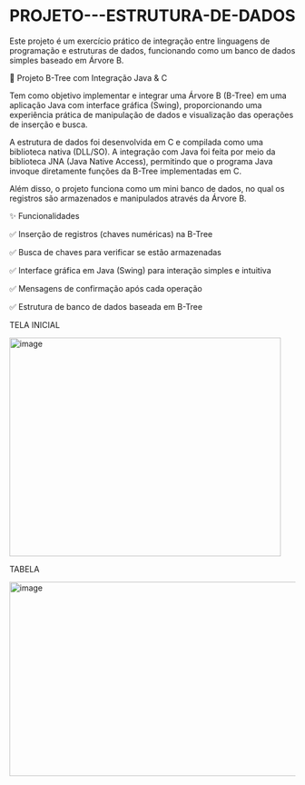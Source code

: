 # PROJETO---ESTRUTURA-DE-DADOS
Este projeto é um exercício prático de integração entre linguagens de programação e estruturas de dados, funcionando como um banco de dados simples baseado em Árvore B.

🌳 Projeto B-Tree com Integração Java & C

Tem como objetivo implementar e integrar uma Árvore B (B-Tree) em uma aplicação Java com interface gráfica (Swing), proporcionando uma experiência prática de manipulação de dados e visualização das operações de inserção e busca.

A estrutura de dados foi desenvolvida em C e compilada como uma biblioteca nativa (DLL/SO). A integração com Java foi feita por meio da biblioteca JNA (Java Native Access), permitindo que o programa Java invoque diretamente funções da B-Tree implementadas em C.

Além disso, o projeto funciona como um mini banco de dados, no qual os registros são armazenados e manipulados através da Árvore B.

✨ Funcionalidades

✅ Inserção de registros (chaves numéricas) na B-Tree

✅ Busca de chaves para verificar se estão armazenadas

✅ Interface gráfica em Java (Swing) para interação simples e intuitiva

✅ Mensagens de confirmação após cada operação

✅ Estrutura de banco de dados baseada em B-Tree

TELA INICIAL 

<img width="478" height="385" alt="image" src="https://github.com/user-attachments/assets/293a4985-b44b-4394-9fdd-1ed6efe7d3d4" />


TABELA 

<img width="628" height="342" alt="image" src="https://github.com/user-attachments/assets/d638b4bb-677c-4347-acc1-a574eed0465f" />

